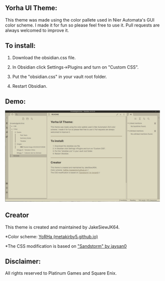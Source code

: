 ## Yorha UI Theme:

This theme was made using the color pallete used in Nier Automata's GUI color scheme. I made it for fun so please feel free to use it. Pull requests are always welcomed to improve it.

## To install:
1.  Download the obsidian.css file.
    
2.  In Obsidian click Settings->Plugins and turn on "Custom CSS".
    
3.  Put the "obsidian.css" in your vault root folder.
    
4.  Restart Obsidian.

## Demo:
![](https://raw.githubusercontent.com/JakeSiewJK64/Yorha-for-Obsidian/main/screenshot.jpg)

## Creator

This theme is created and maintained by JakeSiewJK64. 

*Color scheme: [YoRHa (metakirby5.github.io)](https://metakirby5.github.io/yorha/)

*The CSS modification is based on ["Sandstorm" by jaysan0](https://github.com/jaysan0/obsidian-sandstorm)

## Disclaimer:
All rights reserved to Platinum Games and Square Enix.
